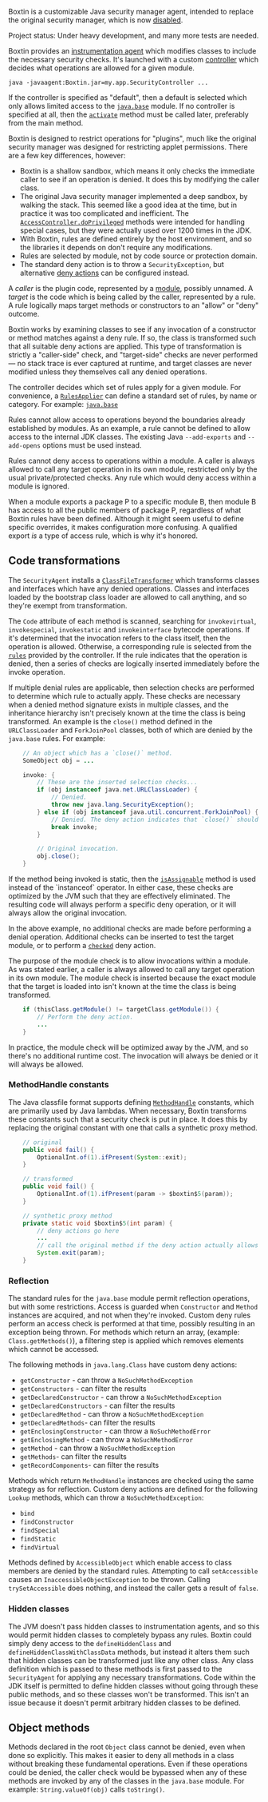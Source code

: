 
Boxtin is a customizable Java security manager agent, intended to replace the original security manager, which is now [disabled](https://openjdk.org/jeps/486).

Project status: Under heavy development, and many more tests are needed.

Boxtin provides an [instrumentation agent](https://docs.oracle.com/en/java/javase/24/docs/api/java.instrument/java/lang/instrument/package-summary.html) which modifies classes to include the necessary security checks. It's launched with a custom [controller](https://cojen.github.io/Boxtin/javadoc/org.cojen.boxtin/org/cojen/boxtin/Controller.html) which decides what operations are allowed for a given module.

```
java -javaagent:Boxtin.jar=my.app.SecurityController ...
```

If the controller is specified as "default", then a default is selected which only allows limited access to the [`java.base`](https://cojen.github.io/Boxtin/javadoc/org.cojen.boxtin/org/cojen/boxtin/RulesApplier.html#java_base()) module. If no controller is specified at all, then the [`activate`](https://cojen.github.io/Boxtin/javadoc/org.cojen.boxtin/org/cojen/boxtin/SecurityAgent.html#activate(org.cojen.boxtin.Controller)) method must be called later, preferably from the main method.

Boxtin is designed to restrict operations for "plugins", much like the original security manager was designed for restricting applet permissions. There are a few key differences, however:

- Boxtin is a shallow sandbox, which means it only checks the immediate caller to see if an operation is denied. It does this by modifying the caller class.
- The original Java security manager implemented a deep sandbox, by walking the stack. This seemed like a good idea at the time, but in practice it was too complicated and inefficient. The [`AccessController.doPrivileged`](https://docs.oracle.com/en/java/javase/23/docs/api/java.base/java/security/AccessController.html) methods were intended for handling special cases, but they were actually used over 1200 times in the JDK.
- With Boxtin, rules are defined entirely by the host environment, and so the libraries it depends on don't require any modifications.
- Rules are selected by module, not by code source or protection domain.
- The standard deny action is to throw a `SecurityException`, but alternative [deny actions](https://cojen.github.io/Boxtin/javadoc/org.cojen.boxtin/org/cojen/boxtin/DenyAction.html) can be configured instead.

A _caller_ is the plugin code, represented by a [module](https://docs.oracle.com/en/java/javase/24/docs/api/java.base/java/lang/Module.html), possibly unnamed. A _target_ is the code which is being called by the caller, represented by a rule. A rule logically maps target methods or constructors to an "allow" or "deny" outcome.

Boxtin works by examining classes to see if any invocation of a constructor or method matches against a deny rule. If so, the class is transformed such that all suitable deny actions are applied. This type of transformation is strictly a "caller-side" check, and "target-side" checks are never performed — no stack trace is ever captured at runtime, and target classes are never modified unless they themselves call any denied operations.

The controller decides which set of rules apply for a given module. For convenience, a [`RulesApplier`](https://cojen.github.io/Boxtin/javadoc/org.cojen.boxtin/org/cojen/boxtin/RulesApplier.html) can define a standard set of rules, by name or category. For example: [`java.base`](https://github.com/cojen/Boxtin/blob/main/agent/src/main/java/org/cojen/boxtin/JavaBaseApplier.java)

Rules cannot allow access to operations beyond the boundaries already established by modules. As an example, a rule cannot be defined to allow access to the internal JDK classes. The existing Java `--add-exports` and `--add-opens` options must be used instead.

Rules cannot deny access to operations within a module. A caller is always allowed to call any target operation in its own module, restricted only by the usual private/protected checks. Any rule which would deny access within a module is ignored.

When a module exports a package P to a specific module B, then module B has access to all the public members of package P, regardless of what Boxtin rules have been defined. Although it might seem useful to define specific overrides, it makes configuration more confusing. A qualified export _is_ a type of access rule, which is why it's honored.

## Code transformations

The `SecurityAgent` installs a [`ClassFileTransformer`](https://docs.oracle.com/en/java/javase/24/docs/api/java.instrument/java/lang/instrument/ClassFileTransformer.html) which transforms classes and interfaces which have any denied operations. Classes and interfaces loaded by the bootstrap class loader are allowed to call anything, and so they're exempt from transformation.

The `Code` attribute of each method is scanned, searching for `invokevirtual`, `invokespecial`, `invokestatic` and `invokeinterface` bytecode operations. If it's determined that the invocation refers to the class itself, then the operation is allowed. Otherwise, a corresponding rule is selected from the [`rules`](https://cojen.github.io/Boxtin/javadoc/org.cojen.boxtin/org/cojen/boxtin/Rules.html) provided by the controller. If the rule indicates that the operation is denied, then a series of checks are logically inserted immediately before the invoke operation.

If multiple denial rules are applicable, then selection checks are performed to determine which rule to actually apply. These checks are necessary when a denied method signature exists in multiple classes, and the inheritance hierarchy isn't precisely known at the time the class is being transformed. An example is the `close()` method defined in the `URLClassLoader` and `ForkJoinPool` classes, both of which are denied by the `java.base` rules. For example:

```java
    // An object which has a `close()` method.
    SomeObject obj = ...

    invoke: {
        // These are the inserted selection checks...
        if (obj instanceof java.net.URLClassLoader) {
            // Denied.
            throw new java.lang.SecurityException();
        } else if (obj instanceof java.util.concurrent.ForkJoinPool) {
            // Denied. The deny action indicates that `close()` should do nothing.
            break invoke;
        }

        // Original invocation.
        obj.close();
    }
```

If the method being invoked is static, then the [`isAssignable`](https://docs.oracle.com/en/java/javase/24/docs/api/java.base/java/lang/Class.html#isAssignableFrom(java.lang.Class)) method is used instead of the `instanceof` operator. In either case, these checks are optimized by the JVM such that they are effectively eliminated. The resulting code will always perform a specific deny operation, or it will always allow the original invocation.

In the above example, no additional checks are made before performing a denial operation. Additional checks can be inserted to test the target module, or to perform a [`checked`](https://cojen.github.io/Boxtin/javadoc/org.cojen.boxtin/org/cojen/boxtin/DenyAction.html#checked(java.lang.invoke.MethodHandleInfo,org.cojen.boxtin.DenyAction)) deny action.

The purpose of the module check is to allow invocations within a module. As was stated earlier, a caller is always allowed to call any target operation in its own module. The module check is inserted because the exact module that the target is loaded into isn't known at the time the class is being transformed.

```java
    if (thisClass.getModule() != targetClass.getModule()) {
        // Perform the deny action.
        ...
    }
```

In practice, the module check will be optimized away by the JVM, and so there's no additional runtime cost. The invocation will always be denied or it will always be allowed.

### MethodHandle constants

The Java classfile format supports defining [`MethodHandle`](https://docs.oracle.com/javase/specs/jvms/se24/html/jvms-4.html#jvms-4.4.8) constants, which are primarily used by Java lambdas. When necessary, Boxtin transforms these constants such that a security check is put in place. It does this by replacing the original constant with one that calls a synthetic proxy method.

```java
    // original
    public void fail() {
        OptionalInt.of(1).ifPresent(System::exit);
    }

    // transformed
    public void fail() {
        OptionalInt.of(1).ifPresent(param -> $boxtin$5(param));
    }

    // synthetic proxy method
    private static void $boxtin$5(int param) {
        // deny actions go here
        ...
        // call the original method if the deny action actually allows it
        System.exit(param);
    }
```

### Reflection

The standard rules for the `java.base` module permit reflection operations, but with some restrictions. Access is guarded when `Constructor` and `Method` instances are acquired, and not when they're invoked. Custom deny rules perform an access check is performed at that time, possibly resulting in an exception being thrown. For methods which return an array, (example: `Class.getMethods()`), a filtering step is applied which removes elements which cannot be accessed.

The following methods in `java.lang.Class` have custom deny actions:

- `getConstructor` - can throw a `NoSuchMethodException`
- `getConstructors` - can filter the results
- `getDeclaredConstructor` - can throw a `NoSuchMethodException`
- `getDeclaredConstructors` - can filter the results
- `getDeclaredMethod` - can throw a `NoSuchMethodException`
- `getDeclaredMethods`- can filter the results
- `getEnclosingConstructor` - can throw a `NoSuchMethodError`
- `getEnclosingMethod` - can throw a `NoSuchMethodError`
- `getMethod` - can throw a `NoSuchMethodException`
- `getMethods`- can filter the results
- `getRecordComponents`- can filter the results

Methods which return `MethodHandle` instances are checked using the same strategy as for reflection. Custom deny actions are defined for the following `Lookup` methods, which can throw a `NoSuchMethodException`:

- `bind`
- `findConstructor`
- `findSpecial`
- `findStatic`
- `findVirtual`

Methods defined by `AccessibleObject` which enable access to class members are denied by the standard rules. Attempting to call `setAccessible` causes an `InaccessibleObjectException` to be thrown. Calling `trySetAccessible` does nothing, and instead the caller gets a result of `false`.

### Hidden classes

The JVM doesn't pass hidden classes to instrumentation agents, and so this would permit hidden classes to completely bypass any rules. Boxtin could simply deny access to the `defineHiddenClass` and `defineHiddenClassWithClassData` methods, but instead it alters them such that hidden classes can be transformed just like any other class. Any class definition which is passed to these methods is first passed to the `SecurityAgent` for applying any necessary transformations. Code within the JDK itself is permitted to define hidden classes without going through these public methods, and so these classes won't be transformed. This isn't an issue because it doesn't permit arbitrary hidden classes to be defined.

## Object methods

Methods declared in the root `Object` class cannot be denied, even when done so explicitly. This makes it easier to deny all methods in a class without breaking these fundamental operations. Even if these operations could be denied, the caller check would be bypassed when any of these methods are invoked by any of the classes in the `java.base` module. For example: `String.valueOf(obj)` calls `toString()`.

